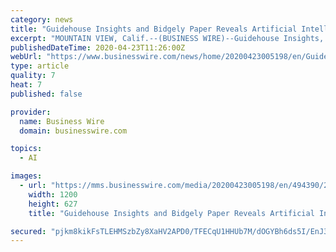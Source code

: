 ```yaml
---
category: news
title: "Guidehouse Insights and Bidgely Paper Reveals Artificial Intelligence and Personalization Drives Energy Management Market Evolution"
excerpt: "MOUNTAIN VIEW, Calif.--(BUSINESS WIRE)--Guidehouse Insights, formerly known as Navigant Research, today released the whitepaper, “The Power of AI for Energy Management, Q2’20,” which analyzed how leading utilities leverage artificial intelligence (AI) technologies to provide more valuable customer insights, produce greater energy savings ..."
publishedDateTime: 2020-04-23T11:26:00Z
webUrl: "https://www.businesswire.com/news/home/20200423005198/en/Guidehouse-Insights-Bidgely-Paper-Reveals-Artificial-Intelligence"
type: article
quality: 7
heat: 7
published: false

provider:
  name: Business Wire
  domain: businesswire.com

topics:
  - AI

images:
  - url: "https://mms.businesswire.com/media/20200423005198/en/494390/23/Logo_USE_THIS.jpg"
    width: 1200
    height: 627
    title: "Guidehouse Insights and Bidgely Paper Reveals Artificial Intelligence and Personalization Drives Energy Management Market Evolution"

secured: "pjkm8kikFsTLEHMSzbZy8XaHV2APD0/TFECqU1HHUb7M/dOGYBh6ds5I/EnJ3IAW+Fn5RHy+y2oUhgaTYSqJS5zAijW6XlOIjT9v9eJjYO9FweGZ0Pv1fzf4+MGfxNaPRL7T65s9Ja/mjei6eMsgAp5IFf08MSQ+mkQYyzZHwRJvHgFA2yTto2P4Ut5gr4zxc8QRoDNFSphhnLezvEYZcMsOAoXYJZ+KNjeOIlG/Uo1VcK+PK4IRcVbV2wHSmkbTSXW9vIho9ywhggT8QU+1F75WsKlr425c35FLIfI17AQOLEF8VCHtWm11WXBFyTXl;u/lvBsGjqAkFFH3lAGb4pA=="
---
```


